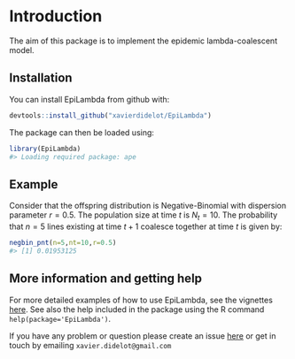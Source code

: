 
<!-- README.md is generated from README.Rmd. Please edit that file -->

# Introduction

The aim of this package is to implement the epidemic lambda-coalescent
model.

## Installation

You can install EpiLambda from github with:

``` r
devtools::install_github("xavierdidelot/EpiLambda")
```

The package can then be loaded using:

``` r
library(EpiLambda)
#> Loading required package: ape
```

## Example

Consider that the offspring distribution is Negative-Binomial with
dispersion parameter $r=0.5$. The population size at time $t$ is
$N_t=10$. The probability that $n=5$ lines existing at time $t+1$
coalesce together at time $t$ is given by:

``` r
negbin_pnt(n=5,nt=10,r=0.5)
#> [1] 0.01953125
```

## More information and getting help

For more detailed examples of how to use EpiLambda, see the vignettes
[here](https://github.com/xavierdidelot/EpiLambda/tree/master/vignettes).
See also the help included in the package using the R command
`help(package='EpiLambda')`.

If you have any problem or question please create an issue
[here](https://github.com/xavierdidelot/EpiLambda/issues) or get in
touch by emailing `xavier.didelot@gmail.com`
